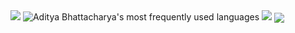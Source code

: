 <img src="https://capsule-render.vercel.app/api?type=Waving&color=timeGradient&height=200&animation=fadeIn&section=header&text=yo&fontSize=60&fontAlignY=37" />

<img src="https://github-readme-stats.vercel.app/api/top-langs/?username=AdityaBhattacharya1&langs_count=10&theme=react&hide_border=true&layout=compact&card_width=445&bg_color=45,21222A,110121" alt="Aditya Bhattacharya's most frequently used languages">



  <img src="https://github-readme-stats.vercel.app/api?username=AdityaBhattacharya1&show_icons=true&theme=react&count_private=true&hide_border=true&custom_title=My Github Statistics&bg_color=35,21222A,110121" />


<img align="center" src="https://activity-graph.herokuapp.com/graph?username=AdityaBhattacharya1&theme=react-dark&hide_border=true&bg_color=110121" />




